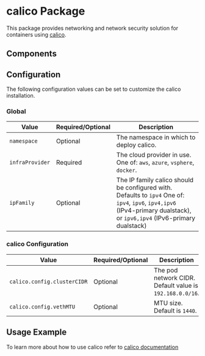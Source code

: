 # calico Package

This package provides networking and network security solution for containers using [calico](https://www.projectcalico.org/).

## Components

## Configuration

The following configuration values can be set to customize the calico installation.

### Global

| Value | Required/Optional | Description |
|-------|-------------------|-------------|
| `namespace` | Optional | The namespace in which to deploy calico. |
| `infraProvider` | Required | The cloud provider in use. One of: `aws`, `azure`, `vsphere`, `docker`. |
| `ipFamily` | Optional | The IP family calico should be configured with. Defaults to `ipv4` One of: `ipv4`, `ipv6`, `ipv4,ipv6` (IPv4-primary dualstack), or `ipv6,ipv4` (IPv6-primary dualstack) |

### calico Configuration

| Value | Required/Optional | Description |
|-------|-------------------|-------------|
| `calico.config.clusterCIDR` | Optional | The pod network CIDR. Default value is `192.168.0.0/16`. |
| `calico.config.vethMTU` | Optional | MTU size. Default is `1440`. |

## Usage Example

To learn more about how to use calico refer to [calico documentation](https://docs.projectcalico.org/about/about-calico)
